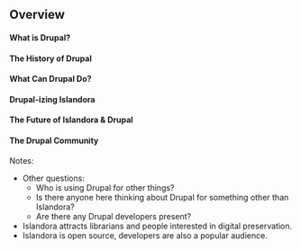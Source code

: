 ## Overview

#### What is Drupal?
#### The History of Drupal
#### What Can Drupal Do?
#### Drupal-izing Islandora
#### The Future of Islandora & Drupal
#### The Drupal Community

Notes:

- Other questions:
  - Who is using Drupal for other things?
  - Is there anyone here thinking about Drupal for something other than Islandora?
  - Are there any Drupal developers present?
- Islandora attracts librarians and people interested in digital preservation.
- Islandora is open source, developers are also a popular audience.
